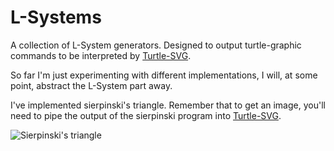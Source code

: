 # L-Systems

A collection of L-System generators. Designed to output turtle-graphic commands
to be interpreted by [Turtle-SVG](https://github.com/414owen/Turtle-SVG).

So far I'm just experimenting with different implementations, I will, at some
point, abstract the L-System part away.

I've implemented sierpinski's triangle. Remember that to get an image, you'll
need to pipe the output of the sierpinski program into [Turtle-SVG](https://github.com/414owen/Turtle-SVG).

![Sierpinski's triangle](http://owenowen.netsoc.ie/res/LSystems/sierpinski.svg)
